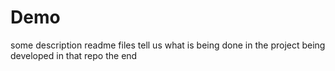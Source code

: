 # Demo

some description
readme files tell us what is being done in the project being developed in that repo
the end
